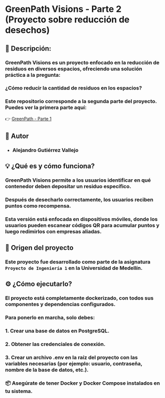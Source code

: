 # **GreenPath Visions - Parte 2 (Proyecto sobre reducción de desechos)**

## 🌱 Descripción: 
### GreenPath Visions es un proyecto enfocado en la reducción de residuos en diversos espacios, ofreciendo una solución práctica a la pregunta:
### ¿Cómo reducir la cantidad de residuos en los espacios?

### Este repositorio corresponde a la segunda parte del proyecto. Puedes ver la primera parte aquí:
👉 [GreenPath - Parte 1](https://github.com/AGV48/GreenPath-Screen)

## 👤 Autor
* ### Alejandro Gutiérrez Vallejo

## 💡 ¿Qué es y cómo funciona?
### GreenPath Visions permite a los usuarios identificar en qué contenedor deben depositar un residuo específico.
### Después de desecharlo correctamente, los usuarios reciben puntos como recompensa.

### Esta versión está enfocada en dispositivos móviles, donde los usuarios pueden escanear códigos QR para acumular puntos y luego redimirlos con empresas aliadas.

## 🎯 Origen del proyecto
### Este proyecto fue desarrollado como parte de la asignatura `Proyecto de Ingeniería 1` en la Universidad de Medellín.

## ⚙️ ¿Cómo ejecutarlo?
### El proyecto está completamente dockerizado, con todos sus componentes y dependencias configurados.
### Para ponerlo en marcha, solo debes:

### 1. Crear una base de datos en PostgreSQL.

### 2. Obtener las credenciales de conexión.

### 3. Crear un archivo .env en la raíz del proyecto con las variables necesarias (por ejemplo: usuario, contraseña, nombre de la base de datos, etc.).

### 📦 Asegúrate de tener Docker y Docker Compose instalados en tu sistema.